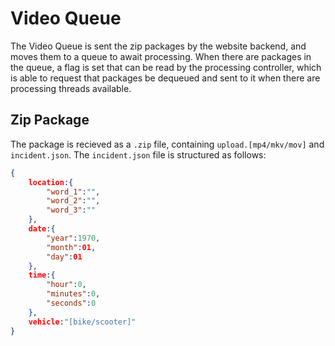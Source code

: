 # Video Queue

The Video Queue is sent the zip packages by the website backend, and moves them to a queue to await processing. When there are packages in the queue, a flag is set that can be read by the processing controller, which is able to request that packages be dequeued and sent to it when there are processing threads available. 

## Zip Package

The package is recieved as a `.zip` file, containing `upload.[mp4/mkv/mov]` and `incident.json`. The `incident.json` file is structured as follows:

```json
{
    location:{
        "word_1":"",
        "word_2":"",
        "word_3":""
    },
    date:{
        "year":1970,
        "month":01,
        "day":01
    },
    time:{
        "hour":0,
        "minutes":0,
        "seconds":0
    },
    vehicle:"[bike/scooter]"
}
```